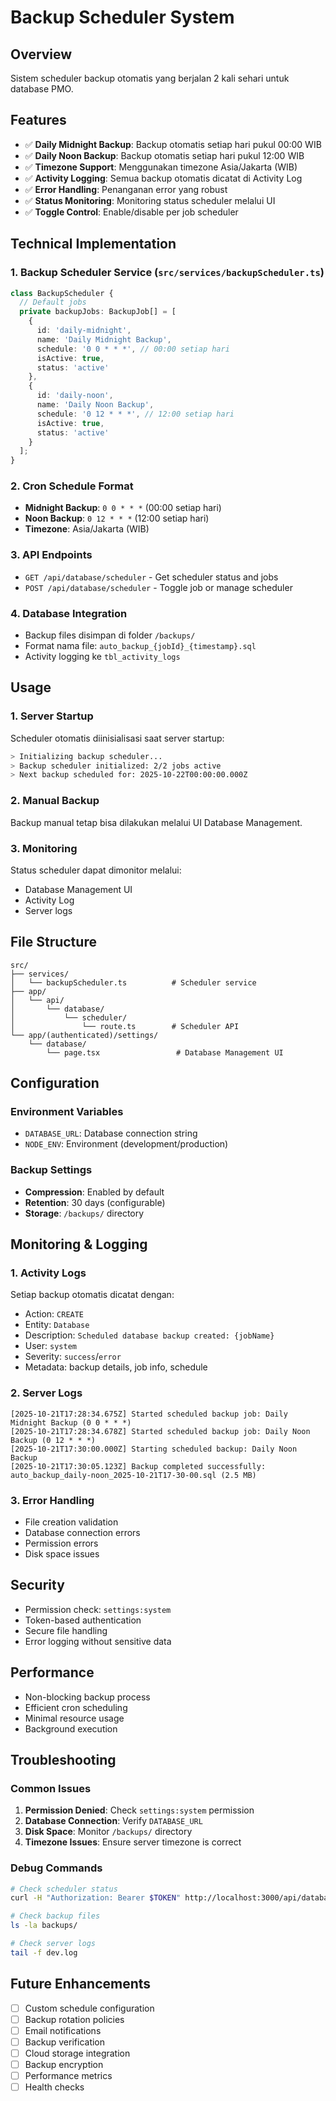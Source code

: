 # Backup Scheduler System

## Overview
Sistem scheduler backup otomatis yang berjalan 2 kali sehari untuk database PMO.

## Features
- ✅ **Daily Midnight Backup**: Backup otomatis setiap hari pukul 00:00 WIB
- ✅ **Daily Noon Backup**: Backup otomatis setiap hari pukul 12:00 WIB
- ✅ **Timezone Support**: Menggunakan timezone Asia/Jakarta (WIB)
- ✅ **Activity Logging**: Semua backup otomatis dicatat di Activity Log
- ✅ **Error Handling**: Penanganan error yang robust
- ✅ **Status Monitoring**: Monitoring status scheduler melalui UI
- ✅ **Toggle Control**: Enable/disable per job scheduler

## Technical Implementation

### 1. Backup Scheduler Service (`src/services/backupScheduler.ts`)
```typescript
class BackupScheduler {
  // Default jobs
  private backupJobs: BackupJob[] = [
    {
      id: 'daily-midnight',
      name: 'Daily Midnight Backup',
      schedule: '0 0 * * *', // 00:00 setiap hari
      isActive: true,
      status: 'active'
    },
    {
      id: 'daily-noon',
      name: 'Daily Noon Backup',
      schedule: '0 12 * * *', // 12:00 setiap hari
      isActive: true,
      status: 'active'
    }
  ];
}
```

### 2. Cron Schedule Format
- **Midnight Backup**: `0 0 * * *` (00:00 setiap hari)
- **Noon Backup**: `0 12 * * *` (12:00 setiap hari)
- **Timezone**: Asia/Jakarta (WIB)

### 3. API Endpoints
- `GET /api/database/scheduler` - Get scheduler status and jobs
- `POST /api/database/scheduler` - Toggle job or manage scheduler

### 4. Database Integration
- Backup files disimpan di folder `/backups/`
- Format nama file: `auto_backup_{jobId}_{timestamp}.sql`
- Activity logging ke `tbl_activity_logs`

## Usage

### 1. Server Startup
Scheduler otomatis diinisialisasi saat server startup:
```bash
> Initializing backup scheduler...
> Backup scheduler initialized: 2/2 jobs active
> Next backup scheduled for: 2025-10-22T00:00:00.000Z
```

### 2. Manual Backup
Backup manual tetap bisa dilakukan melalui UI Database Management.

### 3. Monitoring
Status scheduler dapat dimonitor melalui:
- Database Management UI
- Activity Log
- Server logs

## File Structure
```
src/
├── services/
│   └── backupScheduler.ts          # Scheduler service
├── app/
│   └── api/
│       └── database/
│           └── scheduler/
│               └── route.ts        # Scheduler API
└── app/(authenticated)/settings/
    └── database/
        └── page.tsx                 # Database Management UI
```

## Configuration

### Environment Variables
- `DATABASE_URL`: Database connection string
- `NODE_ENV`: Environment (development/production)

### Backup Settings
- **Compression**: Enabled by default
- **Retention**: 30 days (configurable)
- **Storage**: `/backups/` directory

## Monitoring & Logging

### 1. Activity Logs
Setiap backup otomatis dicatat dengan:
- Action: `CREATE`
- Entity: `Database`
- Description: `Scheduled database backup created: {jobName}`
- User: `system`
- Severity: `success`/`error`
- Metadata: backup details, job info, schedule

### 2. Server Logs
```
[2025-10-21T17:28:34.675Z] Started scheduled backup job: Daily Midnight Backup (0 0 * * *)
[2025-10-21T17:28:34.678Z] Started scheduled backup job: Daily Noon Backup (0 12 * * *)
[2025-10-21T17:30:00.000Z] Starting scheduled backup: Daily Noon Backup
[2025-10-21T17:30:05.123Z] Backup completed successfully: auto_backup_daily-noon_2025-10-21T17-30-00.sql (2.5 MB)
```

### 3. Error Handling
- File creation validation
- Database connection errors
- Permission errors
- Disk space issues

## Security
- Permission check: `settings:system`
- Token-based authentication
- Secure file handling
- Error logging without sensitive data

## Performance
- Non-blocking backup process
- Efficient cron scheduling
- Minimal resource usage
- Background execution

## Troubleshooting

### Common Issues
1. **Permission Denied**: Check `settings:system` permission
2. **Database Connection**: Verify `DATABASE_URL`
3. **Disk Space**: Monitor `/backups/` directory
4. **Timezone Issues**: Ensure server timezone is correct

### Debug Commands
```bash
# Check scheduler status
curl -H "Authorization: Bearer $TOKEN" http://localhost:3000/api/database/scheduler

# Check backup files
ls -la backups/

# Check server logs
tail -f dev.log
```

## Future Enhancements
- [ ] Custom schedule configuration
- [ ] Backup rotation policies
- [ ] Email notifications
- [ ] Backup verification
- [ ] Cloud storage integration
- [ ] Backup encryption
- [ ] Performance metrics
- [ ] Health checks
